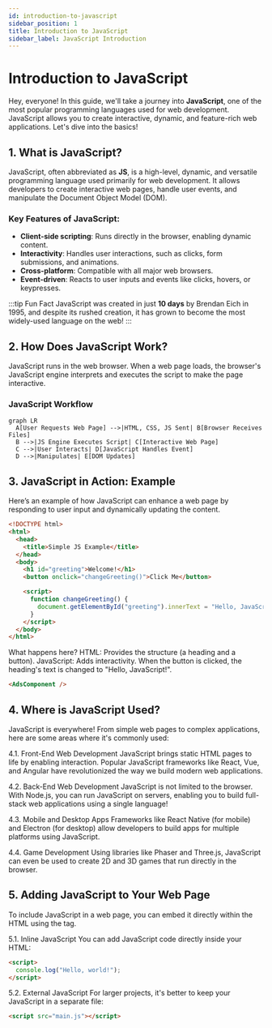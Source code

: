 ```yaml
---
id: introduction-to-javascript
sidebar_position: 1
title: Introduction to JavaScript
sidebar_label: JavaScript Introduction
---
```


# Introduction to JavaScript

Hey, everyone! In this guide, we'll take a journey into **JavaScript**, one of the most popular programming languages used for web development. JavaScript allows you to create interactive, dynamic, and feature-rich web applications. Let's dive into the basics!

<AdsComponent />

## 1. What is JavaScript?

JavaScript, often abbreviated as **JS**, is a high-level, dynamic, and versatile programming language used primarily for web development. It allows developers to create interactive web pages, handle user events, and manipulate the Document Object Model (DOM).

### Key Features of JavaScript:

- **Client-side scripting**: Runs directly in the browser, enabling dynamic content.
- **Interactivity**: Handles user interactions, such as clicks, form submissions, and animations.
- **Cross-platform**: Compatible with all major web browsers.
- **Event-driven**: Reacts to user inputs and events like clicks, hovers, or keypresses.

:::tip Fun Fact
JavaScript was created in just **10 days** by Brendan Eich in 1995, and despite its rushed creation, it has grown to become the most widely-used language on the web!
:::

<Ads />

## 2. How Does JavaScript Work?

JavaScript runs in the web browser. When a web page loads, the browser's JavaScript engine interprets and executes the script to make the page interactive.

### JavaScript Workflow

```mermaid
graph LR
  A[User Requests Web Page] -->|HTML, CSS, JS Sent| B[Browser Receives Files]
  B -->|JS Engine Executes Script| C[Interactive Web Page]
  C -->|User Interacts| D[JavaScript Handles Event]
  D -->|Manipulates| E[DOM Updates]
```


## 3. JavaScript in Action: Example
Here’s an example of how JavaScript can enhance a web page by responding to user input and dynamically updating the content.


```html
<!DOCTYPE html>
<html>
  <head>
    <title>Simple JS Example</title>
  </head>
  <body>
    <h1 id="greeting">Welcome!</h1>
    <button onclick="changeGreeting()">Click Me</button>

    <script>
      function changeGreeting() {
        document.getElementById("greeting").innerText = "Hello, JavaScript!";
      }
    </script>
  </body>
</html>
```
What happens here?
HTML: Provides the structure (a heading and a button).
JavaScript: Adds interactivity. When the button is clicked, the heading's text is changed to "Hello, JavaScript!".
```html
<AdsComponent />
```
## 4. Where is JavaScript Used?
JavaScript is everywhere! From simple web pages to complex applications, here are some areas where it's commonly used:

4.1. Front-End Web Development
JavaScript brings static HTML pages to life by enabling interaction. Popular JavaScript frameworks like React, Vue, and Angular have revolutionized the way we build modern web applications.

4.2. Back-End Web Development
JavaScript is not limited to the browser. With Node.js, you can run JavaScript on servers, enabling you to build full-stack web applications using a single language!

4.3. Mobile and Desktop Apps
Frameworks like React Native (for mobile) and Electron (for desktop) allow developers to build apps for multiple platforms using JavaScript.

4.4. Game Development
Using libraries like Phaser and Three.js, JavaScript can even be used to create 2D and 3D games that run directly in the browser.

## 5. Adding JavaScript to Your Web Page
To include JavaScript in a web page, you can embed it directly within the HTML using the  tag.

5.1. Inline JavaScript
You can add JavaScript code directly inside your HTML:

```html
<script>
  console.log("Hello, world!");
</script>
```

5.2. External JavaScript
For larger projects, it's better to keep your JavaScript in a separate file:
```html
<script src="main.js"></script>
```